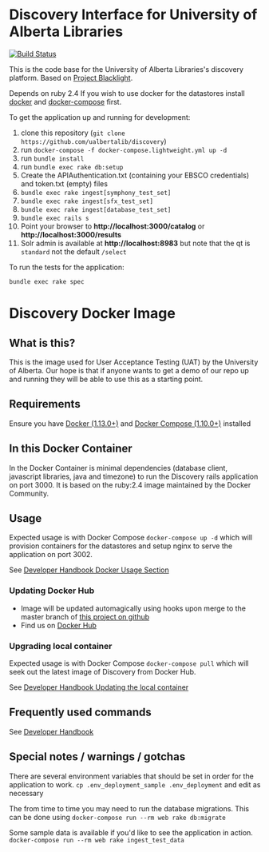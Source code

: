 Discovery Interface for University of Alberta Libraries
=======================================================
[![Build Status](https://travis-ci.org/ualbertalib/discovery.svg?branch=master)](https://travis-ci.org/ualbertalib/discovery)

This is the code base for the University of Alberta Libraries's
discovery platform. Based on [Project
Blacklight](projectblacklight.org).

Depends on ruby 2.4
If you wish to use docker for the datastores install [docker](https://docs.docker.com/install/) and [docker-compose](https://docs.docker.com/compose/install/) first.

To get the application up and running for development:

1. clone this repository (`git clone https://github.com/ualbertalib/discovery`)
2. run `docker-compose -f docker-compose.lightweight.yml up -d`
3. run `bundle install`
4. run `bundle exec rake db:setup`
5. Create the APIAuthentication.txt (containing your EBSCO credentials) and token.txt (empty) files
6. `bundle exec rake ingest[symphony_test_set]`
7. `bundle exec rake ingest[sfx_test_set]`
8. `bundle exec rake ingest[database_test_set]`
9. `bundle exec rails s`
10. Point your browser to **http://localhost:3000/catalog** or **http://localhost:3000/results**
11. Solr admin is available at **http://localhost:8983** but note that the qt is `standard` not the default `/select`

To run the tests for the application:

`bundle exec rake spec`

# Discovery Docker Image


## What is this?

This is the image used for User Acceptance Testing (UAT) by the University of Alberta. 
Our hope is that if anyone wants to get a demo of our repo up and running they will
be able to use this as a starting point.


## Requirements

Ensure you have [Docker (1.13.0+)](https://docs.docker.com/engine/installation/) and 
[Docker Compose (1.10.0+)](https://docs.docker.com/compose/install/) installed


## In this Docker Container

In the Docker Container is minimal dependencies (database client, javascript libraries, java and timezone) 
to run the Discovery rails application on port 3000. It is based on the ruby:2.4 image maintained 
by the Docker Community.


## Usage

Expected usage is with Docker Compose `docker-compose up -d` which will provision 
containers for the datastores and setup nginx to serve the application on port 3002.

See [Developer Handbook Docker Usage Section](https://github.com/ualbertalib/Developer-Handbook/tree/master/Docker#docker-usage)

### Updating Docker Hub

* Image will be updated automagically using hooks upon merge to the master branch of [this project on github](https://github.com/ualbertalib/discovery)
* Find us on [Docker Hub](https://hub.docker.com/r/ualbertalib/discovery)

### Upgrading local container

Expected usage is with Docker Compose `docker-compose pull` which will seek out the latest
image of Discovery from Docker Hub.

See [Developer Handbook Updating the local container](https://github.com/ualbertalib/Developer-Handbook/tree/master/Docker#updating-local-container)


## Frequently used commands

See [Developer Handbook](https://github.com/ualbertalib/Developer-Handbook/tree/master/Docker#frequently-used-commands)

## Special notes / warnings / gotchas
There are several environment variables that should be set in order for the application to work.
`cp .env_deployment_sample .env_deployment` and edit as necessary

The from time to time you may need to run the database migrations.  This can be done using
`docker-compose run --rm web rake db:migrate`

Some sample data is available if you'd like to see the application in action.
`docker-compose run --rm web rake ingest_test_data`